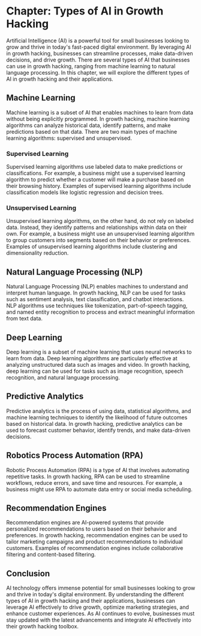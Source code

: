 Chapter: Types of AI in Growth Hacking
======================================

Artificial Intelligence (AI) is a powerful tool for small businesses looking to grow and thrive in today's fast-paced digital environment. By leveraging AI in growth hacking, businesses can streamline processes, make data-driven decisions, and drive growth. There are several types of AI that businesses can use in growth hacking, ranging from machine learning to natural language processing. In this chapter, we will explore the different types of AI in growth hacking and their applications.

Machine Learning
----------------

Machine learning is a subset of AI that enables machines to learn from data without being explicitly programmed. In growth hacking, machine learning algorithms can analyze historical data, identify patterns, and make predictions based on that data. There are two main types of machine learning algorithms: supervised and unsupervised.

### Supervised Learning

Supervised learning algorithms use labeled data to make predictions or classifications. For example, a business might use a supervised learning algorithm to predict whether a customer will make a purchase based on their browsing history. Examples of supervised learning algorithms include classification models like logistic regression and decision trees.

### Unsupervised Learning

Unsupervised learning algorithms, on the other hand, do not rely on labeled data. Instead, they identify patterns and relationships within data on their own. For example, a business might use an unsupervised learning algorithm to group customers into segments based on their behavior or preferences. Examples of unsupervised learning algorithms include clustering and dimensionality reduction.

Natural Language Processing (NLP)
---------------------------------

Natural Language Processing (NLP) enables machines to understand and interpret human language. In growth hacking, NLP can be used for tasks such as sentiment analysis, text classification, and chatbot interactions. NLP algorithms use techniques like tokenization, part-of-speech tagging, and named entity recognition to process and extract meaningful information from text data.

Deep Learning
-------------

Deep learning is a subset of machine learning that uses neural networks to learn from data. Deep learning algorithms are particularly effective at analyzing unstructured data such as images and video. In growth hacking, deep learning can be used for tasks such as image recognition, speech recognition, and natural language processing.

Predictive Analytics
--------------------

Predictive analytics is the process of using data, statistical algorithms, and machine learning techniques to identify the likelihood of future outcomes based on historical data. In growth hacking, predictive analytics can be used to forecast customer behavior, identify trends, and make data-driven decisions.

Robotics Process Automation (RPA)
---------------------------------

Robotic Process Automation (RPA) is a type of AI that involves automating repetitive tasks. In growth hacking, RPA can be used to streamline workflows, reduce errors, and save time and resources. For example, a business might use RPA to automate data entry or social media scheduling.

Recommendation Engines
----------------------

Recommendation engines are AI-powered systems that provide personalized recommendations to users based on their behavior and preferences. In growth hacking, recommendation engines can be used to tailor marketing campaigns and product recommendations to individual customers. Examples of recommendation engines include collaborative filtering and content-based filtering.

Conclusion
----------

AI technology offers immense potential for small businesses looking to grow and thrive in today's digital environment. By understanding the different types of AI in growth hacking and their applications, businesses can leverage AI effectively to drive growth, optimize marketing strategies, and enhance customer experiences. As AI continues to evolve, businesses must stay updated with the latest advancements and integrate AI effectively into their growth hacking toolbox.

